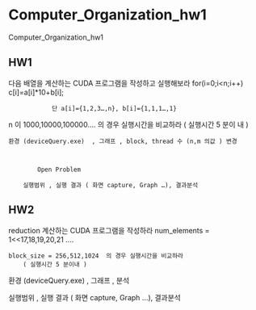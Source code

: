 # Computer_Organization_hw1
Computer_Organization_hw1
## HW1
다음 배열을 계산하는 CUDA 프로그램을 작성하고 실행해보라
for(i=0;i<n;i++) c[i]=a[i]*10+b[i];

				단 a[i]={1,2,3…,n}, b[i]={1,1,1…,1}

n 이 1000,10000,100000…. 의 경우 실행시간을 비교하라    ( 실행시간
		5 분이 내 )

	환경 (deviceQuery.exe)  , 그래프 , block, thread 수 (n,m 의값 ) 변경



			Open Problem

		실행범위 , 실행 결과 ( 화면 capture, Graph …), 결과분석
## HW2
reduction 계산하는 CUDA 프로그램을 작성하라
	num_elements = 1<<17,18,19,20,21 ….

	block_size = 256,512,1024  의 경우 실행시간을 비교하라
		( 실행시간 5 분이내 )



환경 (deviceQuery.exe) , 그래프 , 분석



실행범위 , 실행 결과 ( 화면 capture, Graph …), 결과분석
